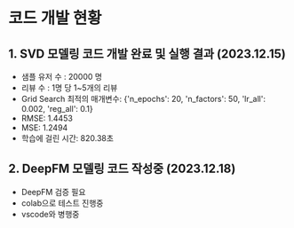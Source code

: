 # 코드 개발 현황

## 1. SVD 모델링 코드 개발 완료 및 실행 결과 (2023.12.15)
- 샘플 유저 수 : 20000 명
- 리뷰 수 : 1명 당 1~5개의 리뷰
- Grid Search 최적의 매개변수: {'n_epochs': 20, 'n_factors': 50, 'lr_all': 0.002, 'reg_all': 0.1}
- RMSE: 1.4453
- MSE: 1.2494
- 학습에 걸린 시간: 820.38초


## 2. DeepFM 모델링 코드 작성중 (2023.12.18)
- DeepFM 검증 필요
- colab으로 테스트 진행중
- vscode와 병행중
